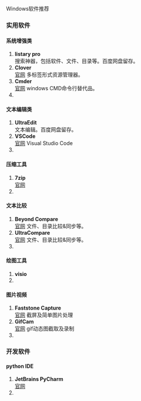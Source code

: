 Windows软件推荐
### 实用软件
#### 系统增强类
 1. **listary pro**  
 搜索神器，包括软件、文件、目录等。百度网盘留存。
 2. **Clover**  
 [官网](http://cn.ejie.me/) 多标签形式资源管理器。
 3. **Cmder**  
[官网](http://cmder.net/) windows CMD命令行替代品。
 4.    
#### 文本编辑类
1.  **UltraEdit**  
文本编辑。百度网盘留存。
2. **VSCode**  
[官网](https://code.visualstudio.com/) Visual Studio Code
3. 
#### 压缩工具
1. **7zip**  
[官网](https://www.7-zip.org/)
2. 
#### 文本比较
1. **Beyond Compare**  
[官网](https://www.scootersoftware.com/) 文件、目录比较&同步等。
2. **UltraCompare**  
[官网](https://www.ultraedit.com/products/ultracompare/) 文件、目录比较&同步等。
3. 
#### 绘图工具
1. **visio**
2. 
#### 图片视频
1. **Faststone Capture**  
[官网](http://www.faststone.org/)  截屏及简单图片处理
2. **GifCam**  
[官网](http://blog.bahraniapps.com/gifcam/) gif动态图截取及录制
3. 
### 开发软件
#### python IDE
1. **JetBrains  PyCharm**   
[官网]()
2. 


<!--stackedit_data:
eyJoaXN0b3J5IjpbMjkwMjAyMzkwLC0xMzc5OTg0NjY0XX0=
-->
